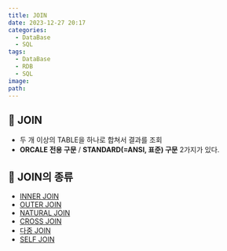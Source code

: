 ```yaml
---
title: JOIN
date: 2023-12-27 20:17
categories:
  - DataBase
  - SQL
tags:
  - DataBase
  - RDB
  - SQL
image: 
path:
---
```


## 🌈 JOIN
- 두 개 이상의 TABLE을 하나로 합쳐서 결과를 조회
- **ORCALE 전용 구문** / **STANDARD(=ANSI, 표준) 구문** 2가지가 있다.

## 🌈 JOIN의 종류
+ [INNER JOIN](https://sonjh919.github.io/posts/INNER-JOIN)
+ [OUTER JOIN](https://sonjh919.github.io/posts/OUTER-JOIN)
+ [NATURAL JOIN](https://sonjh919.github.io/posts/NATURAL-JOIN)
+ [CROSS JOIN](https://sonjh919.github.io/posts/CROSS-JOIN)
+ [다중 JOIN](https://sonjh919.github.io/posts/다중-JOIN)
+ [SELF JOIN](https://sonjh919.github.io/posts/SELF-JOIN)

